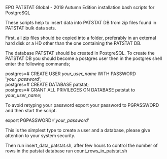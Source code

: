 EPO PATSTAT Global - 2019 Autumn Edition installation bash scripts for PostgreSQL

These scripts help to insert data into PATSTAT DB from zip files found in PATSTAT bulk data sets.                

First, all zip files should be copied into a folder, preferably in an external hard disk or a HD other than the one containing the PATSTAT DB.                         

The database PATSTAT should be created in PostgreSQL. To create the PATSTAT DB you should become a postgres user then in the postgres shell enter the following commands;

postgres=# CREATE USER _your_user_name_ WITH PASSWORD '_your_password_';         
postgres=# CREATE DATABASE patstat;                                           
postgres=# GRANT ALL PRIVILEGES ON DATABASE patstat to _your_user_name_;

To avoid retyping your password export your password to PGPASSWORD and then start the script. 

export PGPASSWORD='_your_password_'

This is the simplest type to create a user and a database, please give attention to your system security. 

Then run insert_data_patstat.sh, after few hours to control the number of rows in the patstat database run count_rows_in_patstat.sh
